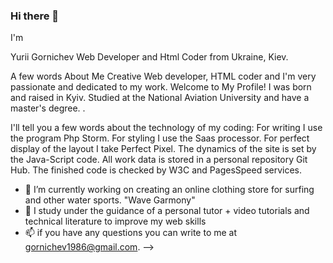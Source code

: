 ### Hi there 👋

I'm

Yurii Gornichev
Web Developer and Html Coder from 
Ukraine, Kiev.

A few words About Me
Сreative Web developer, HTML coder and I'm very passionate and dedicated to my work.
Welcome to My Profile!
I was born and raised in Kyiv. Studied at the National Aviation University and have a master's degree. .

I'll tell you a few words about the technology of my coding:
For writing I use the program Php Storm.
For styling I use the Saas processor.
For perfect display of the layout I take Perfect Pixel.
The dynamics of the site is set by the Java-Script code.
All work data is stored in a personal repository Git Hub.
The finished code is checked by W3C and PagesSpeed services.


- 🔭  I’m currently working on creating an online clothing store for surfing and other water sports. "Wave Garmony"
- 🌱 I study under the guidance of a personal tutor + video tutorials and technical literature to improve my web skills
- 📫 if you have any questions you can write to me at gornichev1986@gmail.com.
-->

<!--
**Gornichev/Gornichev** is a ✨ _special_ ✨ repository because its `README.md` (this file) appears on your GitHub profile.

Here are some ideas to get you started:

